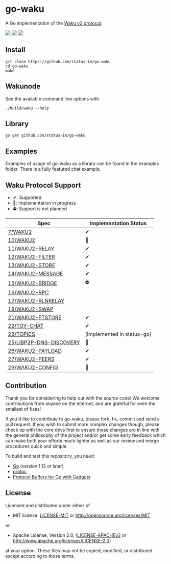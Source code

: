 # go-waku
A Go implementation of the [Waku v2 protocol](https://specs.vac.dev/specs/waku/v2/waku-v2).

<p align="left">
  <a href="https://goreportcard.com/report/github.com/status-im/go-waku"><img src="https://goreportcard.com/badge/github.com/status-im/go-waku" /></a>
  <a href="https://godoc.org/github.com/status-im/go-waku"><img src="http://img.shields.io/badge/godoc-reference-5272B4.svg?style=flat-square" /></a>
  <a href=""><img src="https://img.shields.io/badge/golang-%3E%3D1.13.0-orange.svg?style=flat-square" /></a>
  <br>
</p>

## Install
```
git clone https://github.com/status-im/go-waku
cd go-waku
make
```

## Wakunode
See the available command line options with
```
./build/waku --help
```

## Library
```
go get github.com/status-im/go-waku
```

## Examples
Examples of usage of go-waku as a library can be found in the examples folder. There is a fully featured chat example.


## Waku Protocol Support

- ✔: Supported
- 🚧: Implementation in progress
- ⛔: Support is not planned

| Spec | Implementation Status |
| ---- | -------------- |
|[7/WAKU2](https://rfc.vac.dev/spec/7)|✔|
|[10/WAKU2](https://rfc.vac.dev/spec/10)|🚧|
|[11/WAKU2-RELAY](https://rfc.vac.dev/spec/11)|✔|
|[12/WAKU2-FILTER](https://rfc.vac.dev/spec/12)|✔|
|[13/WAKU2-STORE](https://rfc.vac.dev/spec/13)|✔|
|[14/WAKU2-MESSAGE](https://rfc.vac.dev/spec/14)|✔|
|[15/WAKU2-BRIDGE](https://rfc.vac.dev/spec/15)|⛔|
|[16/WAKU2-RPC](https://rfc.vac.dev/spec/16)||
|[17/WAKU2-RLNRELAY](https://rfc.vac.dev/spec/17)||
|[18/WAKU2-SWAP](https://rfc.vac.dev/spec/18)||
|[21/WAKU2-FTSTORE](https://rfc.vac.dev/spec/21)|✔|
|[22/TOY-CHAT](https://rfc.vac.dev/spec/22)|✔|
|[23/TOPICS](https://rfc.vac.dev/spec/22)|(implemented in status-go)|
|[25/LIBP2P-DNS-DISCOVERY](https://rfc.vac.dev/spec/25)|🚧|
|[26/WAKU2-PAYLOAD](https://rfc.vac.dev/spec/26)|✔|
|[27/WAKU2-PEERS](https://rfc.vac.dev/spec/27)|✔|
|[29/WAKU2-CONFIG](https://rfc.vac.dev/spec/29)|🚧|

## Contribution
Thank you for considering to help out with the source code! We welcome contributions from anyone on the internet, and are grateful for even the smallest of fixes!

If you'd like to contribute to go-waku, please fork, fix, commit and send a pull request. If you wish to submit more complex changes though, please check up with the core devs first to ensure those changes are in line with the general philosophy of the project and/or get some early feedback which can make both your efforts much lighter as well as our review and merge procedures quick and simple.

To build and test this repository, you need:
  - [Go](https://golang.org/) (version 1.13 or later)
  - [protoc](https://grpc.io/docs/protoc-installation/) 
  - [Protocol Buffers for Go with Gadgets](https://github.com/gogo/protobuf)


## License
Licensed and distributed under either of

* MIT license: [LICENSE-MIT](LICENSE-MIT) or http://opensource.org/licenses/MIT

or

* Apache License, Version 2.0, ([LICENSE-APACHEv2](LICENSE-APACHEv2) or http://www.apache.org/licenses/LICENSE-2.0)

at your option. These files may not be copied, modified, or distributed except according to those terms.

